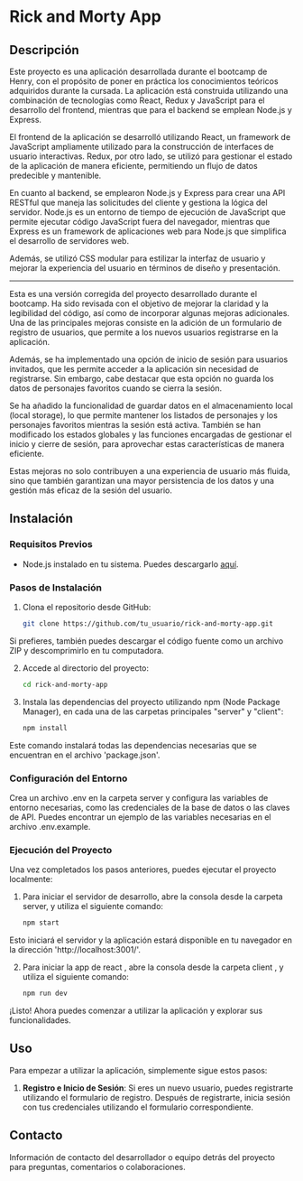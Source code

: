 # Rick and Morty App

## Descripción

Este proyecto es una aplicación desarrollada durante el bootcamp de Henry, con el propósito de poner en práctica los conocimientos teóricos adquiridos durante la cursada. La aplicación está construida utilizando una combinación de tecnologías como React, Redux y JavaScript para el desarrollo del frontend, mientras que para el backend se emplean Node.js y Express.

El frontend de la aplicación se desarrolló utilizando React, un framework de JavaScript ampliamente utilizado para la construcción de interfaces de usuario interactivas. Redux, por otro lado, se utilizó para gestionar el estado de la aplicación de manera eficiente, permitiendo un flujo de datos predecible y mantenible.

En cuanto al backend, se emplearon Node.js y Express para crear una API RESTful que maneja las solicitudes del cliente y gestiona la lógica del servidor. Node.js es un entorno de tiempo de ejecución de JavaScript que permite ejecutar código JavaScript fuera del navegador, mientras que Express es un framework de aplicaciones web para Node.js que simplifica el desarrollo de servidores web.

Además, se utilizó CSS modular para estilizar la interfaz de usuario y mejorar la experiencia del usuario en términos de diseño y presentación.

---

Esta es una versión corregida del proyecto desarrollado durante el bootcamp. Ha sido revisada con el objetivo de mejorar la claridad y la legibilidad del código, así como de incorporar algunas mejoras adicionales. Una de las principales mejoras consiste en la adición de un formulario de registro de usuarios, que permite a los nuevos usuarios registrarse en la aplicación.

Además, se ha implementado una opción de inicio de sesión para usuarios invitados, que les permite acceder a la aplicación sin necesidad de registrarse. Sin embargo, cabe destacar que esta opción no guarda los datos de personajes favoritos cuando se cierra la sesión.

Se ha añadido la funcionalidad de guardar datos en el almacenamiento local (local storage), lo que permite mantener los listados de personajes y los personajes favoritos mientras la sesión está activa. También se han modificado los estados globales y las funciones encargadas de gestionar el inicio y cierre de sesión, para aprovechar estas características de manera eficiente.

Estas mejoras no solo contribuyen a una experiencia de usuario más fluida, sino que también garantizan una mayor persistencia de los datos y una gestión más eficaz de la sesión del usuario.

## Instalación

### Requisitos Previos
- Node.js instalado en tu sistema. Puedes descargarlo [aquí](https://nodejs.org/).

### Pasos de Instalación
1. Clona el repositorio desde GitHub:
   ```bash
   git clone https://github.com/tu_usuario/rick-and-morty-app.git

  Si prefieres, también puedes descargar el código fuente como un archivo ZIP y descomprimirlo en tu computadora.

2. Accede al directorio del proyecto:
   ```bash
   cd rick-and-morty-app

3. Instala las dependencias del proyecto utilizando npm (Node Package Manager), en cada una de las carpetas principales "server" y "client":
   ```bash
   npm install
  Este comando instalará todas las dependencias necesarias que se encuentran en el archivo 'package.json'.

### Configuración del Entorno

Crea un archivo .env en la carpeta server y configura las variables de entorno necesarias, como las credenciales de la base de datos o las claves de API. Puedes encontrar un ejemplo de las variables necesarias en el archivo .env.example.

### Ejecución del Proyecto

Una vez completados los pasos anteriores, puedes ejecutar el proyecto localmente:

1. Para iniciar el servidor de desarrollo, abre la consola desde la carpeta server, y utiliza el siguiente comando:
   ```bash
   npm start
  Esto iniciará el servidor y la aplicación estará disponible en tu navegador en la dirección 'http://localhost:3001/'.

2. Para iniciar la app de react , abre la consola desde la carpeta client , y utiliza el siguiente comando:
   ```bash
   npm run dev

¡Listo! Ahora puedes comenzar a utilizar la aplicación y explorar sus funcionalidades.

## Uso

Para empezar a utilizar la aplicación, simplemente sigue estos pasos:

1. **Registro e Inicio de Sesión**: Si eres un nuevo usuario, puedes registrarte utilizando el formulario de registro. Después de registrarte, inicia sesión con tus credenciales utilizando el formulario correspondiente.

## Contacto

Información de contacto del desarrollador o equipo detrás del proyecto para preguntas, comentarios o colaboraciones.
